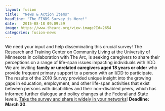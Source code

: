 ```yaml
---
layout: fusion
title:  "News & Action Items"
headline: "The FINDS Survey is Here!"
date:   2015-08-18 09:09:59
image: https://www.thearc.org/view.image?Id=2654
categories: fusion-news
---
```

We need your input and help disseminating this crucial survey! The Research and Training Center on Community Living at the University of Minnesota in collaboration with The Arc, is seeking caregivers to share their perceptions on a range of life-span issues impacting individuals with I/DD. We are inviting <strong>family or unrelated caregivers aged 18 years or older</strong> who provide frequent primary support to a person with an I/DD to participate. The results of the 2010 Survey provided unique insight into the growing gaps in education, employment, and other life-span activities that exist between persons with disabilities and their non-disabled peers, which has informed further dialogue and policy changes at the Federal and State levels. <a href="http://thearc.org/FINDS">Take the survey and share it widely in your networks</a>! <strong>Deadline: March 30</strong>.